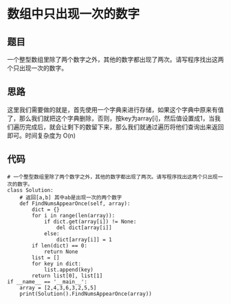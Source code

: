 # 数组中只出现一次的数字

## 题目

一个整型数组里除了两个数字之外，其他的数字都出现了两次。请写程序找出这两个只出现一次的数字。

## 思路

这里我们需要做的就是，首先使用一个字典来进行存储，如果这个字典中原来有值了，那么我们就把这个字典删除，否则，按key为array[i]，然后值设置成1，当我们遍历完成后，就会让剩下的数留下来，那么我们就通过遍历将他们查询出来返回即可。时间复杂度为 O(n)

## 代码

```
# 一个整型数组里除了两个数字之外，其他的数字都出现了两次。请写程序找出这两个只出现一次的数字。
class Solution:
    # 返回[a,b] 其中ab是出现一次的两个数字
    def FindNumsAppearOnce(self, array):
        dict = {}
        for i in range(len(array)):
            if dict.get(array[i]) != None:
                del dict[array[i]]
            else:
                dict[array[i]] = 1
        if len(dict) == 0:
            return None
        list = []
        for key in dict:
            list.append(key)
        return list[0], list[1]
if __name__ == '__main__':
    array = [2,4,3,6,3,2,5,5]
    print(Solution().FindNumsAppearOnce(array))
```

